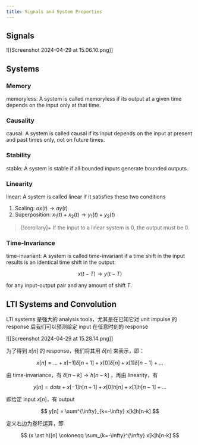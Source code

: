 ```yaml
---
title: Signals and System Properties
---
```

## Signals

![[Screenshot 2024-04-29 at 15.06.10.png]]

## Systems

### Memory

memoryless: A system is called memoryless if its output at a given time depends on the input only at that time.

### Causality

causal: A system is called causal if its input depends on the input at present and past times only, not on future times.

### Stability

stable: A system is stable if all bounded inputs generate bounded outputs.

### Linearity

linear: A system is called linear if it satisfies these two conditions

1. Scaling: $ax(t) \to ay(t)$
2. Superposition: $x_1(t) + x_2(t) \to y_1(t) + y_2(t)$

> [!corollary]+
> If the input to a linear system is 0, the output must be 0.

### Time-Invariance

time-invariant: A system is called time-invariant if a time shift in the input results is an identical time shift in the output:

$$
x(t-T) \to y(t-T)
$$

for any input-output pair and any amount of shift $T$.

## LTI Systems and Convolution

LTI systems 是强大的 analysis tools，尤其是在已知它对 unit impulse 的 response 后我们可以预测给定 input 在任意时刻的 response

![[Screenshot 2024-04-29 at 15.28.14.png]]

为了得到 $x[n]$ 的 response，我们将其用 $\delta[n]$ 来表示，即：

$$
x[n] = \dots + x[-1]\delta[n+1] + x[0]\delta[n] + x[1]\delta[n-1] + \dots
$$

由 time-invariance，有 $\delta[n-k]\to h[n-k]$ ，再由 linearity，有

$$
y[n] = dots + x[-1]h[n+1] + x[0]h[n] + x[1]h[n-1] + \dots
$$

即给定 input $x[n]$，有 output

$$
y[n] = \sum^{\infty}_{k=-\infty} x[k]h[n-k]
$$

定义右边为卷积运算，即

$$
(x \ast h)[n] \coloneqq \sum_{k=-\infty}^{\infty} x[k]h[n-k]
$$

